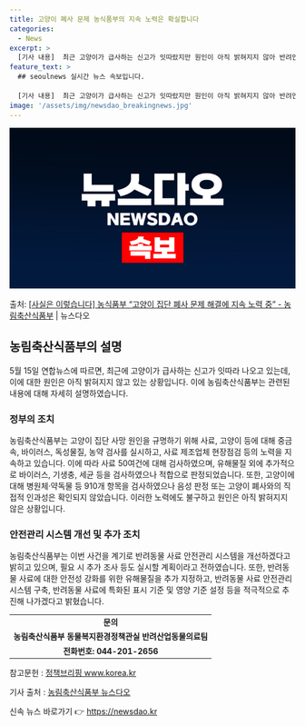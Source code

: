 ```yaml
---
title: 고양이 폐사 문제 농식품부의 지속 노력은 확실합니다
categories:
  - News
excerpt: >
  [기사 내용]  최근 고양이가 급사하는 신고가 잇따랐지만 원인이 아직 밝혀지지 않아 반려인들이 불안에 떨고 …
feature_text: >
  ## seoulnews 실시간 뉴스 속보입니다.

  [기사 내용]  최근 고양이가 급사하는 신고가 잇따랐지만 원인이 아직 밝혀지지 않아 반려인들이 불안에 떨고 …
image: '/assets/img/newsdao_breakingnews.jpg'
---
```


![뉴스다오 속보](/assets/img/newsdao_breakingnews.jpg)

<p>출처: <a href="https://newsdao.kr/3841" rel="dofollow">[사실은 이렇습니다] 농식품부 “고양이 집단 폐사 문제 해결에 지속 노력 중” - 농림축산식품부</a> | 뉴스다오</p>

<h2 data-ke-size="size26">농림축산식품부의 설명</h2>
<p data-ke-size="size16">5월 15일 연합뉴스에 따르면, 최근에 고양이가 급사하는 신고가 잇따라 나오고 있는데, 이에 대한 원인은 아직 밝혀지지 않고 있는 상황입니다. 이에 농림축산식품부는 관련된 내용에 대해 자세히 설명하였습니다.</p>

<h3>정부의 조치</h3>
<p data-ke-size="size16">농림축산식품부는 고양이 집단 사망 원인을 규명하기 위해 사료, 고양이 등에 대해 중금속, 바이러스, 독성물질, 농약 검사를 실시하고, 사료 제조업체 현장점검 등의 노력을 지속하고 있습니다. 이에 따라 사료 50여건에 대해 검사하였으며, 유해물질 외에 추가적으로 바이러스, 기생충, 세균 등을 검사하였으나 적합으로 판정되었습니다. 또한, 고양이에 대해 병원체·약독물 등 910개 항목을 검사하였으나 음성 판정 또는 고양이 폐사와의 직접적 인과성은 확인되지 않았습니다. 이러한 노력에도 불구하고 원인은 아직 밝혀지지 않은 상황입니다. </p>

<h3>안전관리 시스템 개선 및 추가 조치</h3>
<p data-ke-size="size16">농림축산식품부는 이번 사건을 계기로 반려동물 사료 안전관리 시스템을 개선하겠다고 밝히고 있으며, 필요 시 추가 조사 등도 실시할 계획이라고 전하였습니다. 또한, 반려동물 사료에 대한 안전성 강화를 위한 유해물질을 추가 지정하고, 반려동물 사료 안전관리 시스템 구축, 반려동물 사료에 특화된 표시 기준 및 영양 기준 설정 등을 적극적으로 추진해 나가겠다고 밝혔습니다.</p>

<table>
  <tr>
    <td style="text-align: center; height: 17px;"><b>문의</b></td>
  </tr>
  <tr>
    <td style="text-align: center; height: 17px;"><b>농림축산식품부 동물복지환경정책관실 반려산업동물의료팀</b></td>
  </tr>
  <tr>
    <td style="text-align: center; height: 17px;"><b>전화번호: 044-201-2656</b></td>
  </tr>
</table>

<p data-ke-size="size16">참고문헌 : <a href="https://newsdao.kr/3841">정책브리핑 www.korea.kr</a></p>
<p data-ke-size="size16">기사 출처 : <a href="https://newsdao.kr/3841">농림축산식품부 뉴스다오</a></p> 

신속 뉴스 바로가기 👉 <a href="https://newsdao.kr" rel="dofollow">https://newsdao.kr</a>


